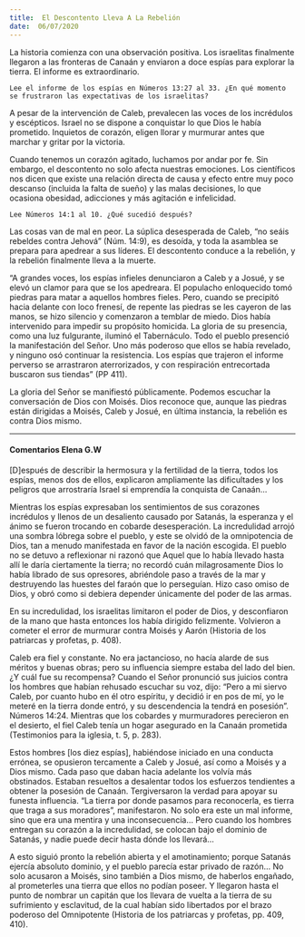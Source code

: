 ```yaml
---
title:  El Descontento Lleva A La Rebelión
date:  06/07/2020
---
```


La historia comienza con una observación positiva. Los israelitas finalmente llegaron a las fronteras de Canaán y enviaron a doce espías para explorar la tierra. El informe es extraordinario.

`Lee el informe de los espías en Números 13:27 al 33. ¿En qué momento se frustraron las expectativas de los israelitas?`

A pesar de la intervención de Caleb, prevalecen las voces de los incrédulos y escépticos. Israel no se dispone a conquistar lo que Dios le había prometido. Inquietos de corazón, eligen llorar y murmurar antes que marchar y gritar por la victoria.

Cuando tenemos un corazón agitado, luchamos por andar por fe. Sin embargo, el descontento no solo afecta nuestras emociones. Los científicos nos dicen que existe una relación directa de causa y efecto entre muy poco descanso (incluida la falta de sueño) y las malas decisiones, lo que ocasiona obesidad, adicciones y más agitación e infelicidad.

`Lee Números 14:1 al 10. ¿Qué sucedió después?`

Las cosas van de mal en peor. La súplica desesperada de Caleb, “no seáis rebeldes contra Jehová” (Núm. 14:9), es desoída, y toda la asamblea se prepara para apedrear a sus líderes. El descontento conduce a la rebelión, y la rebelión finalmente lleva a la muerte.

“A grandes voces, los espías infieles denunciaron a Caleb y a Josué, y se elevó un clamor para que se los apedreara. El populacho enloquecido tomó piedras para matar a aquellos hombres fieles. Pero, cuando se precipitó hacia delante con loco frenesí, de repente las piedras se les cayeron de las manos, se hizo silencio y comenzaron a temblar de miedo. Dios había intervenido para impedir su propósito homicida. La gloria de su presencia, como una luz fulgurante, iluminó el Tabernáculo. Todo el pueblo presenció la manifestación del Señor. Uno más poderoso que ellos se había revelado, y ninguno osó continuar la resistencia. Los espías que trajeron el informe perverso se arrastraron aterrorizados, y con respiración entrecortada buscaron sus tiendas” (PP 411).

La gloria del Señor se manifiestó públicamente. Podemos escuchar la conversación de Dios con Moisés. Dios reconoce que, aunque las piedras están dirigidas a Moisés, Caleb y Josué, en última instancia, la rebelión es contra Dios mismo.

---

#### Comentarios Elena G.W

[D]espués de describir la hermosura y la fertilidad de la tierra, todos los espías, menos dos de ellos, explicaron ampliamente las dificultades y los peligros que arrostraría Israel si emprendía la conquista de Canaán…

Mientras los espías expresaban los sentimientos de sus corazones incrédulos y llenos de un desaliento causado por Satanás, la esperanza y el ánimo se fueron trocando en cobarde desesperación. La incredulidad arrojó una sombra lóbrega sobre el pueblo, y este se olvidó de la omnipotencia de Dios, tan a menudo manifestada en favor de la nación escogida. El pueblo no se detuvo a reflexionar ni razonó que Aquel que lo había llevado hasta allí le daría ciertamente la tierra; no recordó cuán milagrosamente Dios lo había librado de sus opresores, abriéndole paso a través de la mar y destruyendo las huestes del faraón que lo perseguían. Hizo caso omiso de Dios, y obró como si debiera depender únicamente del poder de las armas.

En su incredulidad, los israelitas limitaron el poder de Dios, y desconfiaron de la mano que hasta entonces los había dirigido felizmente. Volvieron a cometer el error de murmurar contra Moisés y Aarón (Historia de los patriarcas y profetas, p. 408).

Caleb era fiel y constante. No era jactancioso, no hacía alarde de sus méritos y buenas obras; pero su influencia siempre estaba del lado del bien. ¿Y cuál fue su recompensa? Cuando el Señor pronunció sus juicios contra los hombres que habían rehusado escuchar su voz, dijo: “Pero a mi siervo Caleb, por cuanto hubo en él otro espíritu, y decidió ir en pos de mí, yo le meteré en la tierra donde entró, y su descendencia la tendrá en posesión”. Números 14:24. Mientras que los cobardes y murmuradores perecieron en el desierto, el fiel Caleb tenía un hogar asegurado en la Canaán prometida (Testimonios para la iglesia, t. 5, p. 283).

Estos hombres [los diez espías], habiéndose iniciado en una conducta errónea, se opusieron tercamente a Caleb y Josué, así como a Moisés y a Dios mismo. Cada paso que daban hacia adelante los volvía más obstinados. Estaban resueltos a desalentar todos los esfuerzos tendientes a obtener la posesión de Canaán. Tergiversaron la verdad para apoyar su funesta influencia. “La tierra por donde pasamos para reconocerla, es tierra que traga a sus moradores”, manifestaron. No solo era este un mal informe, sino que era una mentira y una inconsecuencia… Pero cuando los hombres entregan su corazón a la incredulidad, se colocan bajo el dominio de Satanás, y nadie puede decir hasta dónde los llevará…

A esto siguió pronto la rebelión abierta y el amotinamiento; porque Satanás ejercía absoluto dominio, y el pueblo parecía estar privado de razón… No solo acusaron a Moisés, sino también a Dios mismo, de haberlos engañado, al prometerles una tierra que ellos no podían poseer. Y llegaron hasta el punto de nombrar un capitán que los llevara de vuelta a la tierra de su sufrimiento y esclavitud, de la cual habían sido libertados por el brazo poderoso del Omnipotente (Historia de los patriarcas y profetas, pp. 409, 410).